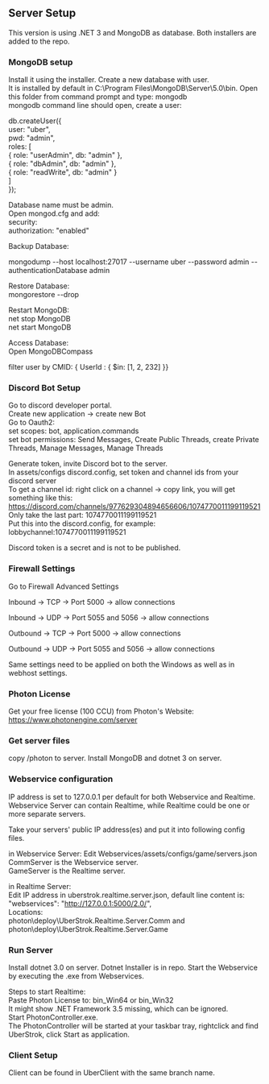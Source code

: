 ## Server Setup

This version is using .NET 3 and MongoDB as database. Both installers are added to the repo.

### MongoDB setup

Install it using the installer. Create a new database with user.    
It is installed by default in C:\Program Files\MongoDB\Server\5.0\bin. Open this folder from command prompt and type: mongodb    
mongodb command line should open, create a user:   

db.createUser({   
  user: "uber",    
  pwd: "admin",     
  roles: [    
    { role: "userAdmin", db: "admin" },   
    { role: "dbAdmin",   db: "admin" },     
    { role: "readWrite", db: "admin" }    
  ]    
});    
    
Database name must be admin.    
Open mongod.cfg and add:    
security:    
  authorization: "enabled"    

Backup Database:     

mongodump --host localhost:27017 --username uber --password admin --authenticationDatabase admin     

Restore Database:    
mongorestore --drop     

Restart MongoDB:     
net stop MongoDB     
net start MongoDB     

Access Database:    
Open MongoDBCompass     

filter user by CMID: { UserId : { $in: [1, 2, 232] }}    

### Discord Bot Setup
Go to discord developer portal.   
Create new application -> create new Bot         
Go to Oauth2:    
set scopes: bot, application.commands    
set bot permissions: Send Messages, Create Public Threads, create Private      Threads,     Manage Messages, Manage Threads     

Generate token, invite Discord bot to the server.        
In assets/configs discord.config, set token and channel ids from your discord server      
To get a channel id: right click on a channel -> copy link, you will get something like this:     
https://discord.com/channels/977629304894656606/1074770011199119521      
Only take the last part: 1074770011199119521      
Put this into the discord.config, for example:     
lobbychannel:1074770011199119521     

Discord token is a secret and is not to be published.

### Firewall Settings

Go to Firewall Advanced Settings

Inbound -> TCP -> Port 5000 -> allow connections

Inbound -> UDP -> Port 5055 and 5056 -> allow connections

Outbound -> TCP -> Port 5000 -> allow connections

Outbound -> UDP -> Port 5055 and 5056 -> allow connections

Same settings need to be applied on both the Windows as well as in webhost settings.

### Photon License

Get your free license (100 CCU) from Photon's Website: https://www.photonengine.com/server

### Get server files
copy /photon to server.
Install MongoDB and dotnet 3 on server.

### Webservice configuration
IP address is set to 127.0.0.1 per default for both Webservice and Realtime.
Webservice Server can contain Realtime, while Realtime could be one or more separate servers.

Take your servers' public IP address(es) and put it into following config files.

in Webservice Server:
Edit Webservices/assets/configs/game/servers.json   
CommServer is the Webservice server.   
GameServer is the Realtime server.   

in Realtime Server:    
Edit IP address in uberstrok.realtime.server.json, default line content is: "webservices": "http://127.0.0.1:5000/2.0/",   
Locations:    
photon\deploy\UberStrok.Realtime.Server.Comm and    
photon\deploy\UberStrok.Realtime.Server.Game   

### Run Server
Install dotnet 3.0 on server. Dotnet Installer is in repo.
Start the Webservice by executing the .exe from Webservices.    

Steps to start Realtime:   
Paste Photon License to: bin_Win64 or bin_Win32  
It might show .NET Framework 3.5 missing, which can be ignored.   
Start PhotonController.exe.  
The PhotonController will be started at your taskbar tray, rightclick and find UberStrok, click Start as application.   

### Client Setup

Client can be found in UberClient with the same branch name.
